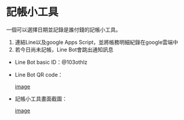 # 記帳小工具



一個可以選擇日期並記錄是誰付錢的記帳小工具。

1. 連結Line以及google Apps Script，並將帳務明細紀錄在google雲端中
2. 若今日尚未記帳，Line Bot會跳出通知訊息


- Line Bot basic ID：@103othlz

- Line Bot QR code：

  [image](https://github.com/kuo0422/TrackSpendingTool/blob/main/Images/QRCODE.PNG)

- 記帳小工具畫面截圖：

  [image](https://github.com/kuo0422/TrackSpendingTool/blob/main/Images/%E8%A8%98%E5%B8%B3%E5%B0%8F%E5%B7%A5%E5%85%B7.PNG)
